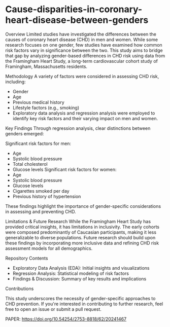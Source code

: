 # Cause-disparities-in-coronary-heart-disease-between-genders

Overview
Limited studies have investigated the differences between the causes of coronary heart disease (CHD) in men and women. While some research focuses on one gender, few studies have examined how common risk factors vary in significance between the two. This study aims to bridge that gap by analyzing gender-based differences in CHD risk using data from the Framingham Heart Study, a long-term cardiovascular cohort study of Framingham, Massachusetts residents.

Methodology
A variety of factors were considered in assessing CHD risk, including:
- Gender
- Age
- Previous medical history
- Lifestyle factors (e.g., smoking)
- Exploratory data analysis and regression analysis were employed to identify key risk factors and their varying impact on men and women.

Key Findings
Through regression analysis, clear distinctions between genders emerged:

Significant risk factors for men:
- Age
- Systolic blood pressure
- Total cholesterol
- Glucose levels
Significant risk factors for women:
- Age
- Systolic blood pressure
- Glucose levels
- Cigarettes smoked per day
- Previous history of hypertension
  
These findings highlight the importance of gender-specific considerations in assessing and preventing CHD.

Limitations & Future Research
While the Framingham Heart Study has provided critical insights, it has limitations in inclusivity. The early cohorts were composed predominantly of Caucasian participants, making it less generalizable to diverse populations. Future research should build upon these findings by incorporating more inclusive data and refining CHD risk assessment models for all demographics.

Repository Contents
- Exploratory Data Analysis (EDA): Initial insights and visualizations
- Regression Analysis: Statistical modeling of risk factors
- Findings & Discussion: Summary of key results and implications
  
Contributions

This study underscores the necessity of gender-specific approaches to CHD prevention. If you're interested in contributing to further research, feel free to open an issue or submit a pull request.


PAPER: https://doi.org/10.54254/2753-8818/62/20241467
